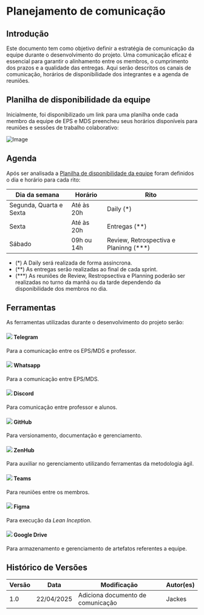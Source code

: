 # Planejamento de comunicação

## Introdução

Este documento tem como objetivo definir a estratégia de comunicação da equipe durante o desenvolvimento do projeto. Uma comunicação eficaz é essencial para garantir o alinhamento entre os membros, o cumprimento dos prazos e a qualidade das entregas. Aqui serão descritos os canais de comunicação, horários de disponibilidade dos integrantes e a agenda de reuniões.

## Planilha de disponibilidade da equipe

Inicialmente, foi disponibilizado um link para uma planilha onde cada membro da equipe de EPS e MDS preencheu seus horários disponíveis para reuniões e sessões de trabalho colaborativo:

![Image](https://github.com/user-attachments/assets/65b874e0-cbdc-4b17-91f7-a65cf5d103db)


## Agenda

Após ser analisada a [Planilha de disponibilidade da equipe](planilha-de-disponibilidade-da-equipe) foram definidos o dia e horário para cada rito:


| Dia da semana    | Horário  | Rito     |
|-----------------|-----------------|-----------------|
| Segunda, Quarta e Sexta | Até às 20h | Daily (*)                            |
| Sexta                   | Até às 20h | Entregas (**)                        |
| Sábado                  | 09h ou 14h | Review, Retrospectiva e Planinng (***)|

- (*) A Daily será realizada de forma assincrona.
- (**) As entregas serão realizadas ao final de cada sprint.
- (***) As reuniões de Review, Restropsectiva e Planning poderão ser realizadas no turno da manhã ou da tarde dependendo da disponibilidade dos membros no dia.


## Ferramentas

As ferramentas utilizadas durante o desenvolvimento do projeto serão:
#### ![](https://i.imgur.com/yjTjCEw.png?1) Telegram
Para a comunicação entre os EPS/MDS e professor.
#### ![](https://i.imgur.com/gEdHHQg.png?1) Whatsapp
Para a comunicação entre EPS/MDS.
#### ![](https://i.imgur.com/FWjLoqP.png?2) Discord
Para comunicação entre professor e alunos.
#### ![](https://i.imgur.com/84xm4Oo.png?3) GitHub  
Para versionamento, documentação e gerenciamento.
#### ![](https://i.imgur.com/A99PgbV.png?2) ZenHub
Para auxiliar no gerenciamento utilizando ferramentas da metodologia ágil.
#### ![](https://i.imgur.com/D9cIb5T.png?2) Teams
Para reuniões entre os membros.
#### ![](https://i.imgur.com/aBBDWsUs.png) Figma
Para execução da *Lean Inception*.
#### ![](https://i.imgur.com/2Qs0DLB.png?3) Google Drive
Para armazenamento e gerenciamento de artefatos referentes a equipe.


## Histórico de Versões

| Versão | Data       | Modificação                          | Autor(es)         |
|--------|------------|--------------------------------------|-------------------|
|   1.0  | 22/04/2025 | Adiciona documento de comunicação    | Jackes            |
